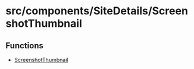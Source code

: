# src/components/SiteDetails/ScreenshotThumbnail

## Functions

- [ScreenshotThumbnail](functions/ScreenshotThumbnail.md)
